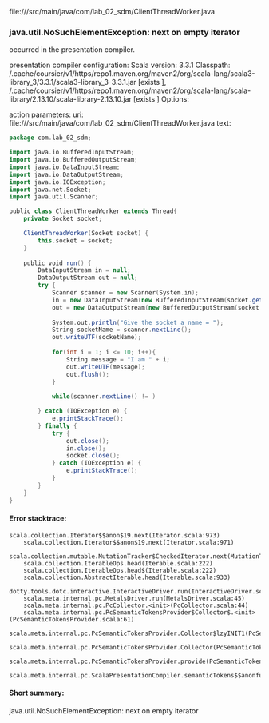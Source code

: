 file://<WORKSPACE>/src/main/java/com/lab_02_sdm/ClientThreadWorker.java
### java.util.NoSuchElementException: next on empty iterator

occurred in the presentation compiler.

presentation compiler configuration:
Scala version: 3.3.1
Classpath:
<HOME>/.cache/coursier/v1/https/repo1.maven.org/maven2/org/scala-lang/scala3-library_3/3.3.1/scala3-library_3-3.3.1.jar [exists ], <HOME>/.cache/coursier/v1/https/repo1.maven.org/maven2/org/scala-lang/scala-library/2.13.10/scala-library-2.13.10.jar [exists ]
Options:



action parameters:
uri: file://<WORKSPACE>/src/main/java/com/lab_02_sdm/ClientThreadWorker.java
text:
```scala
package com.lab_02_sdm;

import java.io.BufferedInputStream;
import java.io.BufferedOutputStream;
import java.io.DataInputStream;
import java.io.DataOutputStream;
import java.io.IOException;
import java.net.Socket;
import java.util.Scanner;

public class ClientThreadWorker extends Thread{
    private Socket socket;

    ClientThreadWorker(Socket socket) {
        this.socket = socket;
    }
    
    public void run() {
        DataInputStream in = null;
        DataOutputStream out = null;
        try {
            Scanner scanner = new Scanner(System.in);
        	in = new DataInputStream(new BufferedInputStream(socket.getInputStream()));
			out = new DataOutputStream(new BufferedOutputStream(socket.getOutputStream()));
            
            System.out.println("Give the socket a name = ");
            String socketName = scanner.nextLine();
            out.writeUTF(socketName);
            
            for(int i = 1; i <= 10; i++){
                String message = "I am " + i;
                out.writeUTF(message);
                out.flush();
            }
            
            while(scanner.nextLine() != )

		} catch (IOException e) {
			e.printStackTrace();
		} finally {
			try {
				out.close();
				in.close();
				socket.close();
			} catch (IOException e) {
				e.printStackTrace();
			}
		}
    }
}

```



#### Error stacktrace:

```
scala.collection.Iterator$$anon$19.next(Iterator.scala:973)
	scala.collection.Iterator$$anon$19.next(Iterator.scala:971)
	scala.collection.mutable.MutationTracker$CheckedIterator.next(MutationTracker.scala:76)
	scala.collection.IterableOps.head(Iterable.scala:222)
	scala.collection.IterableOps.head$(Iterable.scala:222)
	scala.collection.AbstractIterable.head(Iterable.scala:933)
	dotty.tools.dotc.interactive.InteractiveDriver.run(InteractiveDriver.scala:168)
	scala.meta.internal.pc.MetalsDriver.run(MetalsDriver.scala:45)
	scala.meta.internal.pc.PcCollector.<init>(PcCollector.scala:44)
	scala.meta.internal.pc.PcSemanticTokensProvider$Collector$.<init>(PcSemanticTokensProvider.scala:61)
	scala.meta.internal.pc.PcSemanticTokensProvider.Collector$lzyINIT1(PcSemanticTokensProvider.scala:61)
	scala.meta.internal.pc.PcSemanticTokensProvider.Collector(PcSemanticTokensProvider.scala:61)
	scala.meta.internal.pc.PcSemanticTokensProvider.provide(PcSemanticTokensProvider.scala:90)
	scala.meta.internal.pc.ScalaPresentationCompiler.semanticTokens$$anonfun$1(ScalaPresentationCompiler.scala:109)
```
#### Short summary: 

java.util.NoSuchElementException: next on empty iterator